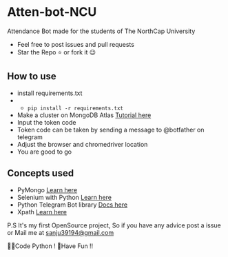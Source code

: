 # Atten-bot-NCU
Attendance Bot made for the students of The NorthCap University

- Feel free to post issues and pull requests
- Star the Repo ⭐ or fork it 😉

## How to use  
- install requirements.txt 
- - `pip install -r requirements.txt`
- Make a cluster on MongoDB Atlas [Tutorial here](https://www.mongodb.com/developer/how-to/use-atlas-on-heroku/) 
- Input the token code
- Token code can be taken by sending a message to @botfather on telegram
- Adjust the browser and chromedriver location
- You are good to go
## Concepts used
- PyMongo [Learn here](https://pymongo.readthedocs.io/en/stable/tutorial.html)
- Selenium with Python [Learn here](https://selenium-python.readthedocs.io/)
- Python Telegram Bot library [Docs here](https://python-telegram-bot.readthedocs.io/en/stable/index.html)
- Xpath [Learn here](https://www.w3schools.com/xml/xpath_intro.asp)

P.S It's my first OpenSource project, So if you have any advice post a issue or Mail me at <sanju39194@gmail.com>

👩‍💻Code Python !
🎉Have Fun !!
